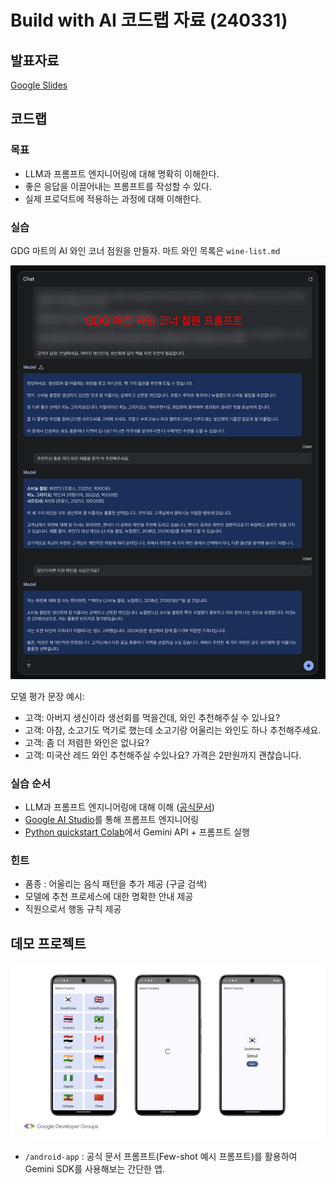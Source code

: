 # Build with AI 코드랩 자료 (240331)

## 발표자료
[Google Slides](https://docs.google.com/presentation/d/1oGUIVRYlrLJQcC6lnPxs_vx-DHNNZobraGBYJms-YIo/edit?usp=sharing)

## 코드랩 
### 목표
- LLM과 프롬프트 엔지니어링에 대해 명확히 이해한다.
- 좋은 응답을 이끌어내는 프롬프트를 작성할 수 있다.
- 실제 프로덕트에 적용하는 과정에 대해 이해한다.

### 실습
GDG 마트의 AI 와인 코너 점원을 만들자. 마트 와인 목록은 `wine-list.md`

![결과 예시](image.png)

모델 평가 문장 예시:
- 고객: 아버지 생신이라 생선회를 먹을건데, 와인 추천해주실 수 있나요?
- 고객: 아참, 소고기도 먹기로 했는데 소고기랑 어울리는 와인도 하나 추천해주세요.
- 고객: 좀 더 저렴한 와인은 없나요?
- 고객: 미국산 레드 와인 추천해주실 수있나요? 가격은 2만원까지 괜찮습니다.

### 실습 순서
- LLM과 프롬프트 엔지니어링에 대해 이해 ([공식문서](https://ai.google.dev/docs/concepts))
- [Google AI Studio](https://aistudio.google.com/)를 통해 프롬프트 엔지니어링
- [Python quickstart Colab](https://colab.research.google.com/github/google/generative-ai-docs/blob/main/site/en/tutorials/python_quickstart.ipynb)에서 Gemini API + 프롬프트 실행

### 힌트
- 품종 : 어울리는 음식 패턴을 추가 제공 (구글 검색)
- 모델에 추천 프로세스에 대한 명확한 안내 제공
- 직원으로서 행동 규칙 제공

## 데모 프로젝트
![데모 앱](android-app/image.png)
- `/android-app` : 공식 문서 프롬프트(Few-shot 예시 프롬프트)를 활용하여 Gemini SDK를 사용해보는 간단한 앱.
